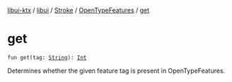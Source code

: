 [libui-ktx](../../../index.md) / [libui](../../index.md) / [Stroke](../index.md) / [OpenTypeFeatures](index.md) / [get](./get.md)

# get

`fun get(tag: `[`String`](https://kotlinlang.org/api/latest/jvm/stdlib/kotlin/-string/index.html)`): `[`Int`](https://kotlinlang.org/api/latest/jvm/stdlib/kotlin/-int/index.html)

Determines whether the given feature tag is present in OpenTypeFeatures.

